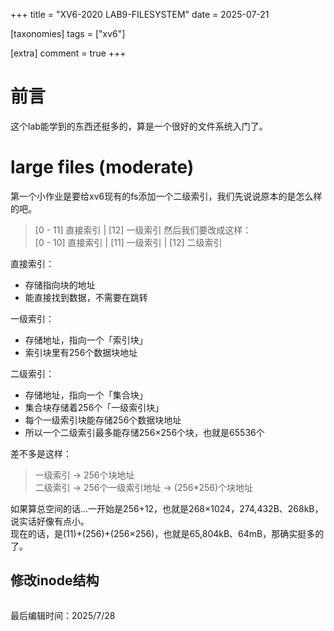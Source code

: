 +++
title = "XV6-2020 LAB9-FILESYSTEM"
date = 2025-07-21

[taxonomies]
tags = ["xv6"]

[extra]
comment = true
+++

# 前言
这个lab能学到的东西还挺多的，算是一个很好的文件系统入门了。     

# large files (moderate)
第一个小作业是要给xv6现有的fs添加一个二级索引，我们先说说原本的是怎么样的吧。       
> [0 - 11] 直接索引 | [12] 一级索引
然后我们要改成这样：        
> [0 - 10] 直接索引 | [11] 一级索引 | [12] 二级索引

直接索引：
- 存储指向块的地址
- 能直接找到数据，不需要在跳转

一级索引：
- 存储地址，指向一个「索引块」
- 索引块里有256个数据块地址

二级索引：
- 存储地址，指向一个「集合块」
- 集合块存储着256个「一级索引块」
- 每个一级索引块能存储256个数据块地址
- 所以一个二级索引最多能存储256×256个块，也就是65536个

差不多是这样：      
> 一级索引 -> 256个块地址       
> 二级索引 -> 256个一级索引地址 -> (256*256)个块地址        

如果算总空间的话...一开始是256+12，也就是268×1024，274,432B、268kB，说实话好像有点小。    
现在的话，是(11)+(256)+(256×256)，也就是65,804kB、64mB，那确实挺多的了。

## 修改inode结构
```C
```

最后编辑时间：2025/7/28